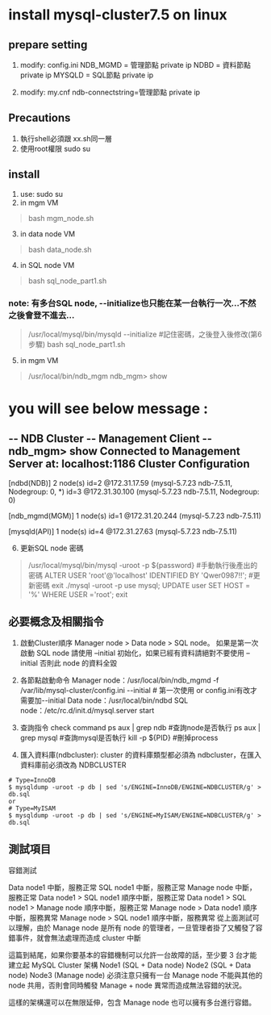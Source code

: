 # install mysql-cluster7.5 on linux

## prepare setting
1. modify: config.ini
NDB_MGMD = 管理節點 private ip
NDBD = 資料節點 private ip
MYSQLD = SQL節點 private ip

2. modify: my.cnf
ndb-connectstring=管理節點 private ip

## Precautions
1. 執行shell必須跟 xx.sh同一層
2. 使用root權限 sudo su

## install 
1. use: sudo su
2. in mgm VM
> bash mgm_node.sh
3. in data node VM
> bash data_node.sh
4. in SQL node VM
> bash sql_node_part1.sh
### note: 有多台SQL node, --initialize也只能在某一台執行一次...不然之後會登不進去...
> /usr/local/mysql/bin/mysqld --initialize #記住密碼，之後登入後修改(第6步驟)
> bash sql_node_part1.sh
5. in mgm VM
> /usr/local/bin/ndb_mgm
> ndb_mgm> show
# you will see below message :
-- NDB Cluster -- Management Client --
ndb_mgm> show
Connected to Management Server at: localhost:1186
Cluster Configuration
---------------------
[ndbd(NDB)]     2 node(s)
id=2    @172.31.17.59  (mysql-5.7.23 ndb-7.5.11, Nodegroup: 0, *)
id=3    @172.31.30.100  (mysql-5.7.23 ndb-7.5.11, Nodegroup: 0)

[ndb_mgmd(MGM)] 1 node(s)
id=1    @172.31.20.244  (mysql-5.7.23 ndb-7.5.11)

[mysqld(API)]   1 node(s)
id=4    @172.31.27.63  (mysql-5.7.23 ndb-7.5.11)

6. 更新SQL node 密碼
> /usr/local/mysql/bin/mysql -uroot -p
> ${password} #手動執行後產出的密碼
> ALTER USER 'root'@'localhost' IDENTIFIED BY 'Qwer0987!!'; #更新密碼
> exit
> ./mysql -uroot -p
> use mysql;
> UPDATE user SET HOST = '%' WHERE USER ='root';
> exit

## 必要概念及相關指令
1. 啟動Cluster順序 Manager node > Data node > SQL node。
如果是第一次啟動 SQL node 請使用 –initial 初始化，如果已經有資料請絕對不要使用 –initial 否則此 node 的資料全毀
2. 各節點啟動命令
Manager node：/usr/local/bin/ndb_mgmd -f /var/lib/mysql-cluster/config.ini --initial # 第一次使用 or config.ini有改才需要加--initial
Data node：/usr/local/bin/ndbd
SQL node：/etc/rc.d/init.d/mysql.server start

3. 查詢指令 check command
ps aux | grep ndb #查詢node是否執行
ps aux | grep mysql #查詢mysql是否執行
kill -p ${PID} #刪掉process

4. 匯入資料庫(ndbcluster): cluster 的資料庫類型都必須為 ndbcluster，在匯入資料庫前必須改為 NDBCLUSTER
```bash=
# Type=InnoDB
$ mysqldump -uroot -p db | sed 's/ENGINE=InnoDB/ENGINE=NDBCLUSTER/g' > db.sql
or
# Type=MyISAM
$ mysqldump -uroot -p db | sed 's/ENGINE=MyISAM/ENGINE=NDBCLUSTER/g' > db.sql
```

## 測試項目
容錯測試

Data node1 中斷，服務正常
SQL node1 中斷，服務正常
Manage node 中斷，服務正常
Data node1 > SQL node1 順序中斷，服務正常
Data node1 > SQL node1 > Manage node 順序中斷，服務正常
Manage node > Data node1 順序中斷，服務異常
Manage node > SQL node1 順序中斷，服務異常
從上面測試可以理解，由於 Manage node 是所有 node 的管理者，一旦管理者掛了又觸發了容錯事件，就會無法處理而造成 cluster 中斷
 
這篇到結尾，如果你要基本的容錯機制可以允許一台故障的話，至少要 3 台才能建立起 MySQL Cluster 架構
Node1 (SQL + Data node)
Node2 (SQL + Data node)
Node3 (Manage node)
必須注意只擁有一台 Manage node 不能與其他的 node 共用，否則會同時觸發 Manage + node 異常而造成無法容錯的狀況。

這樣的架構還可以在無限延伸，包含 Manage node 也可以擁有多台進行容錯。


